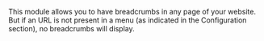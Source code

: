 This module allows you to have breadcrumbs in any page of your website.
But if an URL is not present in a menu (as indicated in the
Configuration section), no breadcrumbs will display.
